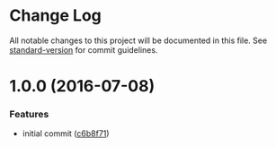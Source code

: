 # Change Log

All notable changes to this project will be documented in this file. See [standard-version](https://github.com/conventional-changelog/standard-version) for commit guidelines.

<a name="1.0.0"></a>
# 1.0.0 (2016-07-08)


### Features

* initial commit ([c6b8f71](https://github.com/nexdrew/makeshift/commit/c6b8f71))
